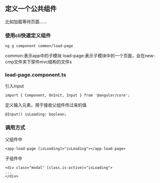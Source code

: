 ## 定义一个公共组件

比如加载等待页面……

### 使用cli快速定义组件

	ng g component common/load-page

common:表示app中的子模块
load-page:表示子模块中的一个页面，会在new-cmp文件夹下穿件mvc结构的文件s

### load-page.component.ts

引入input

	import { Component, OnInit, Input } from '@angular/core';

定义输入元素，用于接收父组件传过来的值

	@Input() isLoading: boolean;

### 调用方式

父组件中
	
    <app-load-page [isLoading]="isLoading"></app-load-page>

子组件中

	<div class="modal" [class.is-active]="isLoading">
	...
	</div>
	